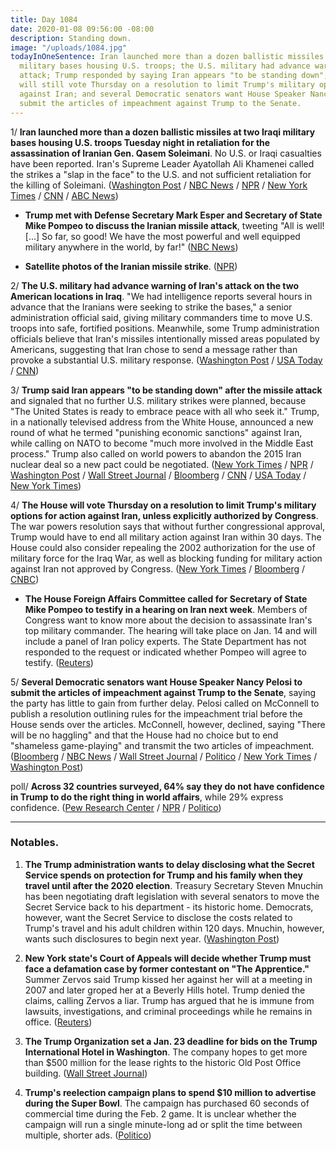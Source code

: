 ```yaml
---
title: Day 1084
date: 2020-01-08 09:56:00 -08:00
description: Standing down.
image: "/uploads/1084.jpg"
todayInOneSentence: Iran launched more than a dozen ballistic missiles at two Iraqi
  military bases housing U.S. troops; the U.S. military had advance warning of the
  attack; Trump responded by saying Iran appears "to be standing down"; but the House
  will still vote Thursday on a resolution to limit Trump's military options for action
  against Iran; and several Democratic senators want House Speaker Nancy Pelosi to
  submit the articles of impeachment against Trump to the Senate.
---
```


1/ **Iran launched more than a dozen ballistic missiles at two Iraqi military bases housing U.S. troops Tuesday night in retaliation for the assassination of Iranian Gen. Qasem Soleimani**. No U.S. or Iraqi casualties have been reported. Iran's Supreme Leader Ayatollah Ali Khamenei called the strikes a "slap in the face" to the U.S. and not sufficient retaliation for the killing of Soleimani. ([Washington Post](https://www.washingtonpost.com/world/middle_east/iran-live-updates/2020/01/07/896c70a2-30d5-11ea-9313-6cba89b1b9fb_story.html) / [NBC News](https://www.nbcnews.com/news/world/u-s-base-iraq-comes-under-attack-missiles-iran-claims-n1112171) / [NPR](https://www.npr.org/2020/01/07/794388410/military-base-housing-u-s-troops-in-iraq-has-been-attacked) / [New York Times](https://www.nytimes.com/2020/01/07/world/middleeast/trump-iran.html) / [CNN](https://www.cnn.com/2020/01/07/politics/rockets-us-airbase-iraq/index.html) / [ABC News](https://abcnews.go.com/International/iran-launches-missiles-us-air-bases-iraq-us/story?id=68130625))

* **Trump met with Defense Secretary Mark Esper and Secretary of State Mike Pompeo to discuss the Iranian missile attack**, tweeting "All is well! \[...\] So far, so good! We have the most powerful and well equipped military anywhere in the world, by far!" ([NBC News](https://www.nbcnews.com/news/world/u-s-base-iraq-comes-under-attack-missiles-iran-claims-n1112171))

* **Satellite photos of the Iranian missile strike**. ([NPR](https://www.npr.org/2020/01/08/794517031/satellite-photos-reveal-extent-of-damage-at-al-assad-air-base))

2/ **The U.S. military had advance warning of Iran's attack on the two American locations in Iraq**. "We had intelligence reports several hours in advance that the Iranians were seeking to strike the bases," a senior administration official said, giving military commanders time to move U.S. troops into safe, fortified positions. Meanwhile, some Trump administration officials believe that Iran's missiles intentionally missed areas populated by Americans, suggesting that Iran chose to send a message rather than provoke a substantial U.S. military response. ([Washington Post](https://www.washingtonpost.com/national-security/us-officials-knew-iranian-missiles-were-coming-hours-in-advance/2020/01/08/b6297b4c-3235-11ea-a053-dc6d944ba776_story.html) / [USA Today](https://www.usatoday.com/story/news/world/2020/01/08/us-officials-warned-missile-launch-iraq-bases-troops/2842200001/) / [CNN](https://www.cnn.com/2020/01/08/politics/trump-iran-retaliation-missile-attacks/))

3/ **Trump said Iran appears "to be standing down" after the missile attack** and signaled that no further U.S. military strikes were planned, because "The United States is ready to embrace peace with all who seek it." Trump, in a nationally televised address from the White House, announced a new round of what he termed "punishing economic sanctions" against Iran, while calling on NATO to become "much more involved in the Middle East process." Trump also called on world powers to abandon the 2015 Iran nuclear deal so a new pact could be negotiated. ([New York Times](https://www.nytimes.com/2020/01/08/world/middleeast/trump-speech.html) / [NPR](https://www.npr.org/2020/01/08/794404894/president-trump-to-deliver-statement-on-iran) / [Washington Post](https://www.washingtonpost.com/world/middle_east/iran-live-updates/2020/01/08/c835c218-31a0-11ea-9313-6cba89b1b9fb_story.html) / [Wall Street Journal](https://www.wsj.com/articles/irans-supreme-leader-issues-more-threats-at-u-s-after-missile-attack-11578480435) / [Bloomberg](https://www.bloomberg.com/news/articles/2020-01-08/trump-says-iran-standing-down-in-confrontation-with-u-s) / [CNN](https://www.cnn.com/2020/01/07/politics/rockets-us-airbase-iraq/) / [USA Today](https://www.usatoday.com/story/news/politics/2020/01/08/donald-trump-address-nation-iran-attacks/2842056001/) / [New York Times](https://www.nytimes.com/2020/01/08/world/middleeast/iran-us-missile-attacks.html#link-2e46efec))

4/ **The House will vote Thursday on a resolution to limit Trump's military options for action against Iran, unless explicitly authorized by Congress**. The war powers resolution says that without further congressional approval, Trump would have to end all military action against Iran within 30 days. The House could also consider repealing the 2002 authorization for the use of military force for the Iraq War, as well as blocking funding for military action against Iran not approved by Congress. ([New York Times](https://www.nytimes.com/2020/01/08/us/politics/pelosi-trump-iran.html) / [Bloomberg](https://www.bloomberg.com/news/articles/2020-01-08/democrats-debate-how-to-limit-trump-s-options-against-iran) / [CNBC](https://www.cnbc.com/2020/01/08/pelosi-says-house-will-vote-on-trump-iran-war-powers-resolution.html))

* **The House Foreign Affairs Committee called for Secretary of State Mike Pompeo to testify in a hearing on Iran next week**. Members of Congress want to know more about the decision to assassinate Iran's top military commander. The hearing will take place on Jan. 14 and will include a panel of Iran policy experts. The State Department has not responded to the request or indicated whether Pompeo will agree to testify. ([Reuters](https://www.reuters.com/article/us-iraq-security-congress-hearing-idUSKBN1Z62Q6))

5/ **Several Democratic senators want House Speaker Nancy Pelosi to submit the articles of impeachment against Trump to the Senate**, saying the party has little to gain from further delay. Pelosi called on McConnell to publish a resolution outlining rules for the impeachment trial before the House sends over the articles. McConnell, however, declined, saying "There will be no haggling" and that the House had no choice but to end "shameless game-playing" and transmit the two articles of impeachment. ([Bloomberg](https://www.bloomberg.com/news/articles/2020-01-08/pelosi-pressed-to-move-on-trump-trial-with-gop-backing-mcconnell) / [NBC News](https://www.nbcnews.com/politics/trump-impeachment-inquiry/some-democratic-senators-say-it-s-time-pelosi-submit-trump-n1112376) / [Wall Street Journal](https://www.wsj.com/articles/some-democratic-senators-call-on-pelosi-to-send-over-articles-of-impeachment-11578513055) / [Politico](https://www.politico.com/news/2020/01/08/senate-democrats-break-pelosi-over-impeachment-096224) / [New York Times](https://www.nytimes.com/2020/01/08/us/politics/mcconnell-pelosi-impeachment-trial.html) / [Washington Post](https://www.washingtonpost.com/politics/trump-impeachment-live-updates/2020/01/08/aea6ed80-3205-11ea-9313-6cba89b1b9fb_story.html))

poll/ **Across 32 countries surveyed, 64% say they do not have confidence in Trump to do the right thing in world affairs**, while 29% express confidence. ([Pew Research Center](https://www.pewresearch.org/global/2020/01/08/trump-ratings-remain-low-around-globe-while-views-of-u-s-stay-mostly-favorable/?org=982&lvl=100&ite=5219&lea=1168993&ctr=0&par=1&trk=&org=982&lvl=100&ite=5219&lea=1168993&ctr=0&par=1&trk=&org=982&lvl=100&ite=5219&lea=1168993&ctr=0&par=1&trk=) / [NPR](https://www.npr.org/2020/01/08/794466129/much-of-the-world-doesnt-trust-president-trump-pew-survey-finds) / [Politico](https://www.politico.eu/article/trump-more-distrusted-than-putin-xi-poll/))

---

### Notables.

1. **The Trump administration wants to delay disclosing what the Secret Service spends on protection for Trump and his family when they travel until after the 2020 election**. Treasury Secretary Steven Mnuchin has been negotiating draft legislation with several senators to move the Secret Service back to his department - its historic home. Democrats, however, want the Secret Service to disclose the costs related to Trump's travel and his adult children within 120 days. Mnuchin, however, wants such disclosures to begin next year. ([Washington Post](https://www.washingtonpost.com/politics/mnuchin-seeks-delay-of-proposed-disclosure-of-secret-service-spending-on-presidential-travel-until-next-year/2020/01/08/8769ea28-30da-11ea-91fd-82d4e04a3fac_story.html))

2. **New York state's Court of Appeals will decide whether Trump must face a defamation case by former contestant on "The Apprentice."** Summer Zervos said Trump kissed her against her will at a meeting in 2007 and later groped her at a Beverly Hills hotel. Trump denied the claims, calling Zervos a liar. Trump has argued that he is immune from lawsuits, investigations, and criminal proceedings while he remains in office. ([Reuters](https://www.reuters.com/article/usa-trump-zervos/apprentice-contestants-lawsuit-against-trump-goes-to-top-new-york-court-idUSL1N29C1AP))

3. **The Trump Organization set a Jan. 23 deadline for bids on the Trump International Hotel in Washington**. The company hopes to get more than $500 million for the lease rights to the historic Old Post Office building. ([Wall Street Journal](https://www.wsj.com/articles/trump-organization-sets-jan-23-deadline-for-bids-on-washington-hotel-11578507309))

4. **Trump's reelection campaign plans to spend $10 million to advertise during the Super Bowl**. The campaign has purchased 60 seconds of commercial time during the Feb. 2 game. It is unclear whether the campaign will run a single minute-long ad or split the time between multiple, shorter ads. ([Politico](https://www.politico.com/news/2020/01/07/donald-trump-10-million-dollar-super-bowl-ad-095623))
